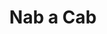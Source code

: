---
title: "Nab a Cab"
address: "Unit 10, Armagh Shopping Centre, Thomas St, Armagh, Co. Armagh BT61 7AE"
tel: "028 3752 4244"
county: "Armagh"
category: "Taxi Services"
type: "Content"
lat: "54.345234"
lng: "-6.65911"
---